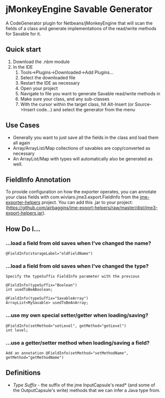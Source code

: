 
jMonkeyEngine Savable Generator
===============================

A CodeGenerator plugin for Netbeans/jMonkeyEngine that will scan the fields of
a class and generate implementations of the read/write methods for Savable for
it.

Quick start
-----------

1.	Download the .nbm module 
2.	In the IDE
	1.	Tools->Plugins->Downloaded->Add Plugins... 
	2.	Select the downloaded file
	3.	Restart the IDE as necessary
	4.	Open your project
	5.	Navigate to file you want to generate Savable read/write methods in
	6.	Make sure your class, and any sub-classes
	7.	With the cursor within the target class, hit Alt-Insert (or Source->Insert code...) and select the generator from the menu

Use Cases
---------

 *	Generally you want to just save all the fields in the class and load them all again
 *	Array/ArrayList/Map collections of savables are copy/converted as necessary
 *	An ArrayList/Map with <MySavable> types will automatically also be generated as well.

FieldInfo Annotation
--------------------

To provide configuration on how the exporter operates, 
you can annotate your class fields with com.wivlaro.jme3.export.FieldInfo 
from the [jme-exporter-helpers](http://github.com/airbaggins/jme-export-helpers) project.
You can add this .jar to your project:
(https://github.com/airbaggins/jme-export-helpers/raw/master/dist/jme3-export-helpers.jar).

How Do I...
-----------

### ...load a field from old saves when I've changed the **name**?

	@FieldInfo(storageLabel="oldFieldName") 

### ...load a field from old saves when I've changed the **type**?

	Specify the typeSuffix FieldInfo parameter with the previous

	@FieldInfo(typeSuffix="Boolean")
	int usedToBeABoolean;

	@FieldInfo(typeSuffix="SavableArray")
	ArrayList<MySavable> usedToBeAnArray;

### ...use my own special setter/getter when loading/saving?

	@FieldInfo(setMethod="setLevel", getMethod="getLevel")
	int level;


###	...use a getter/setter method when loading/saving a field?
	
	Add an annotation @FieldInfo(setMethod="setMethodName", getMethod="getMethodName")

Definitions
-----------

 *	*Type Suffix* - the suffix of the jme InputCapsule's read* (and some of the OutputCapsule's write)
	methods that we can infer a Java type from.
